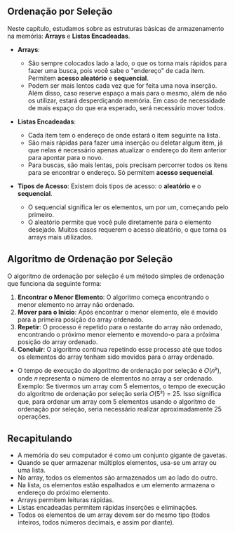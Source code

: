 ## Ordenação por Seleção

Neste capítulo, estudamos sobre as estruturas básicas de armazenamento na memória: **Arrays** e **Listas Encadeadas**.

- **Arrays**: 
    - São sempre colocados lado a lado, o que os torna mais rápidos para fazer uma busca, pois você sabe o "endereço" de cada item. Permitem **acesso aleatório** e **sequencial**.
    - Podem ser mais lentos cada vez que for feita uma nova inserção. Além disso, caso reserve espaço a mais para o mesmo, além de não os utilizar, estará desperdiçando memória. Em caso de necessidade de mais espaço do que era esperado, será necessário mover todos.

- **Listas Encadeadas**: 
    - Cada item tem o endereço de onde estará o item seguinte na lista.
    - São mais rápidas para fazer uma inserção ou deletar algum item, já que nelas é necessário apenas atualizar o endereço do item anterior para apontar para o novo. 
    - Para buscas, são mais lentas, pois precisam percorrer todos os itens para se encontrar o endereço. Só permitem **acesso sequencial**.

- **Tipos de Acesso**: 
    Existem dois tipos de acesso: o **aleatório** e o **sequencial**. 
    - O sequencial significa ler os elementos, um por um, começando pelo primeiro.
    - O aleatório permite que você pule diretamente para o elemento desejado. Muitos casos requerem o acesso aleatório, o que torna os arrays mais utilizados.

## Algoritmo de Ordenação por Seleção

O algoritmo de ordenação por seleção é um método simples de ordenação que funciona da seguinte forma:

1. **Encontrar o Menor Elemento**: O algoritmo começa encontrando o menor elemento no array não ordenado.
2. **Mover para o Início**: Após encontrar o menor elemento, ele é movido para a primeira posição do array ordenado.
3. **Repetir**: O processo é repetido para o restante do array não ordenado, encontrando o próximo menor elemento e movendo-o para a próxima posição do array ordenado.
4. **Concluir**: O algoritmo continua repetindo esse processo até que todos os elementos do array tenham sido movidos para o array ordenado.

- O tempo de execução do algoritmo de ordenação por seleção é 𝑂(𝑛²), onde 𝑛 representa o número de elementos no array a ser ordenado.
    Exemplo: Se tivermos um array com 5 elementos, o tempo de execução do algoritmo de ordenação por seleção seria 𝑂(5²) = 25. Isso significa que, para ordenar um array com 5 elementos usando o algoritmo de ordenação por seleção, seria necessário realizar aproximadamente 25 operações.

## Recapitulando

- A memória do seu computador é como um conjunto gigante de gavetas.
- Quando se quer armazenar múltiplos elementos, usa-se um array ou uma lista.
- No array, todos os elementos são armazenados um ao lado do outro.
- Na lista, os elementos estão espalhados e um elemento armazena o endereço do próximo elemento.
- Arrays permitem leituras rápidas.
- Listas encadeadas permitem rápidas inserções e eliminações.
- Todos os elementos de um array devem ser do mesmo tipo (todos inteiros, todos números decimais, e assim por diante).
